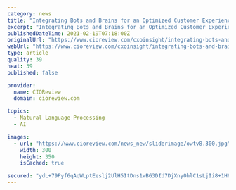 ```yaml
---
category: news
title: "Integrating Bots and Brains for an Optimized Customer Experience"
excerpt: "Integrating Bots and Brains for an Optimized Customer Experience By Chris Lord, Global Head - DigiCX; Growth, Strategy and Marketing - In the world of customer experience (CX), a plethora of potentially disruptive tools—from company websites,"
publishedDateTime: 2021-02-19T07:18:00Z
originalUrl: "https://www.cioreview.com/cxoinsight/integrating-bots-and-brains-for-an-optimized-customer-experience-nid-24970-cid-175.html"
webUrl: "https://www.cioreview.com/cxoinsight/integrating-bots-and-brains-for-an-optimized-customer-experience-nid-24970-cid-175.html"
type: article
quality: 39
heat: 39
published: false

provider:
  name: CIOReview
  domain: cioreview.com

topics:
  - Natural Language Processing
  - AI

images:
  - url: "https://www.cioreview.com/news_new/sliderimage/owtv8.300.jpg"
    width: 300
    height: 350
    isCached: true

secured: "ydL+79Pyf6qAqWLptEeslj2UlH5ItDns1wBG3DId7DjXny0hlC1sLjIi8+1H6i4uU6yf54OcKeXUal+YE+qBXay8T8x0XvwU9QdpbW0NX8UlWWP7UDxRb5PTpMr1lDMR8ajvX58v2npZQpKpfoZX0v5bIoPMFcmjzpJmp/zSZxRC+bfMZzTL4vMNhrYHHfCyhJjXacUl2Hh3YtKvBUC3LA6uHlUx9we60VlSRzJ3g//QbHUswOTRfMucU8mwmWnRoue3ylQQkDGFCGh0s83sjXkNqeqhNgTkA9Dj3vkW0rWBV3wtKjpdQV4vdvvJZQNIIVUVxHYZ50F9/sv/sg7PAxQIPGdQ3LriodntOnQX81E=;pgVsAXhP3JvE2HX9jImLaw=="
---
```


